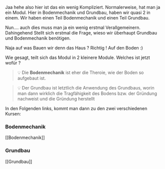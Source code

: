 Jaa hehe also hier ist das ein wenig Kompliziert. Normalerweise, hat man ja ein Modul. Hier in Bodenmechanik und Grundbau, haben wir quasi 2 in einem. Wir haben einen Teil Bodenmechanik und einen Teil Grundbau.

Nun.... auch dies muss man ja ein wenig erstmal Verallgemeinern. Dahingehend Stellt sich erstmal die Frage, wieso wir überhaupt Grundbau und Bodenmechanik benötigen.

Naja auf was Bauen wir denn das Haus ? Richtig ! Auf den Boden :)

Wie gesagt, teilt sich das Modul in 2 kleinere Module. Welches ist jetzt wofür ?

>💡 Die **Bodenmechanik** ist eher die Theroie, wie der Boden so aufgebaut ist.

>💡 Der Grundbau ist letztlich die Anwendung des Grundbaus, worin man dann wirklich die Tragfähigkeit des Bodens bzw. der Gründung nachweist und die Gründung herstellt

In den Folgenden links, kommt man dann zu den zwei verschiedenen Kursen:


### Bodenmechanik

[[Bodenmechanik]]

### Grundbau

[[Grundbau]]
